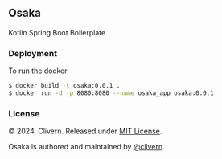 ## Osaka

Kotlin Spring Boot Boilerplate


### Deployment

To run the docker

```bash
$ docker build -t osaka:0.0.1 .
$ docker run -d -p 8080:8080 --name osaka_app osaka:0.0.1
```


### License

© 2024, Clivern. Released under [MIT License](https://opensource.org/licenses/mit-license.php).

Osaka is authored and maintained by [@clivern](http://github.com/clivern).

